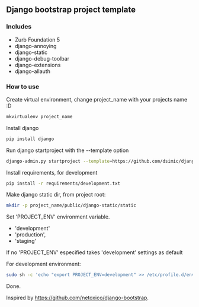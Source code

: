 ## Django bootstrap project template
### Includes
* Zurb Foundation 5
* django-annoying
* django-static
* django-debug-toolbar
* django-extensions
* django-allauth

### How to use
Create virtual environment, change project_name with your projects name :D
```sh
mkvirtualenv project_name
```

Install django
```sh
pip install django
```

Run django startproject with the --template option
```sh
django-admin.py startproject --template=https://github.com/dsimic/django-foundation/archive/master.zip project_name
```

Install requirements, for development
```sh
pip install -r requirements/development.txt
```

Make django static dir, from project root:
```sh
mkdir -p project_name/public/django-static/static
```

Set 'PROJECT_ENV' environment variable.
* 'development'
* 'production',
* 'staging'

If no 'PROJECT_ENV' especified takes 'development' settings as default

For development environment:
```sh
sudo sh -c 'echo "export PROJECT_ENV=development" >> /etc/profile.d/environment.sh' && source /etc/profile.d/environment.sh
```
Done.

Inspired by https://github.com/netoxico/django-bootstrap.
